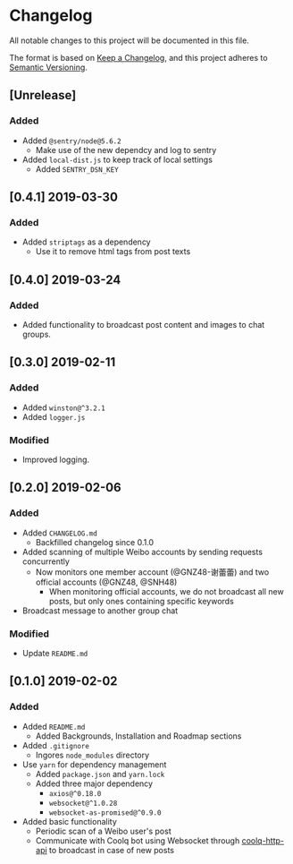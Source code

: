 # Changelog
All notable changes to this project will be documented in this file.

The format is based on [Keep a Changelog](https://keepachangelog.com/en/1.0.0/),
and this project adheres to [Semantic Versioning](https://semver.org/spec/v2.0.0.html).

## [Unrelease]
### Added
- Added `@sentry/node@5.6.2`
  - Make use of the new dependcy and log to sentry
- Added `local-dist.js` to keep track of local settings
  - Added `SENTRY_DSN_KEY`

## [0.4.1] 2019-03-30
### Added
- Added `striptags` as a dependency
  - Use it to remove html tags from post texts

## [0.4.0] 2019-03-24
### Added
- Added functionality to broadcast post content and images to chat groups.

## [0.3.0] 2019-02-11
### Added
- Added `winston@^3.2.1`
- Added `logger.js`

### Modified
- Improved logging.

## [0.2.0] 2019-02-06
### Added
- Added `CHANGELOG.md`
  - Backfilled changelog since 0.1.0
- Added scanning of multiple Weibo accounts by sending requests concurrently
  - Now monitors one member account (@GNZ48-谢蕾蕾) and two official accounts (@GNZ48, @SNH48)
    - When monitoring official accounts, we do not broadcast all new posts, but only ones containing specific keywords
- Broadcast message to another group chat

### Modified
- Update `README.md`

## [0.1.0] 2019-02-02
### Added
- Added `README.md`
  - Added Backgrounds, Installation and Roadmap sections
- Added `.gitignore`
  - Ingores `node_modules` directory
- Use `yarn` for dependency management
  - Added `package.json` and `yarn.lock`
  - Added three major dependency
    - `axios@^0.18.0`
    - `websocket@^1.0.28`
    - `websocket-as-promised@^0.9.0`
- Added basic functionality
  - Periodic scan of a Weibo user's post
  - Communicate with Coolq bot using Websocket through [coolq-http-api](https://github.com/richardchien/coolq-http-api) to broadcast in case of new posts



